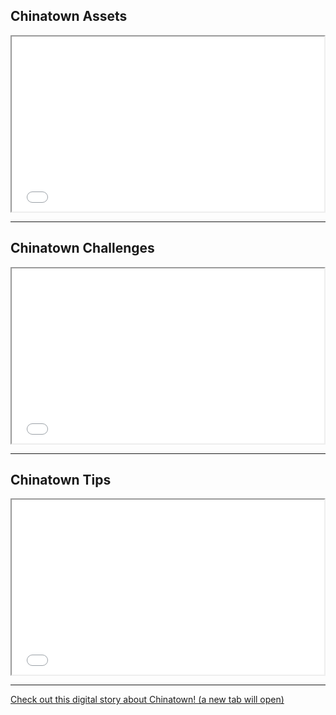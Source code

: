 ## Chinatown Assets

<iframe src='//player.vimeo.com/video/112287210?title=0&amp;byline=0&amp;portrait=0&amp;autoplay=1' width='500' height='280' allowfullscreen></iframe>

___

## Chinatown Challenges

<iframe src='//player.vimeo.com/video/112287208?title=0&amp;byline=0&amp;portrait=0&amp;autoplay=1' width='500' height='280' allowfullscreen></iframe>

___

## Chinatown Tips

<iframe src='//player.vimeo.com/video/112287206?title=0&amp;byline=0&amp;portrait=0&amp;autoplay=1' width='500' height='280' allowfullscreen></iframe>

___

<div class='resource-external'>
  <a href='http://prezi.com/23iwqpqmmnm6/untitled-prezi/?kw=view-23iwqpqmmnm6&rc=ref-37310803' target='_blank'>Check out this digital story about Chinatown! (a new tab will open)</a>
</div>
